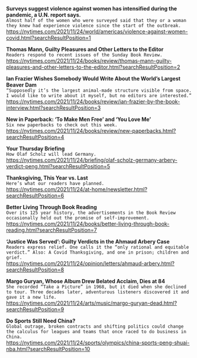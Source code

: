 **Surveys suggest violence against women has intensified during the pandemic, a U.N. report says.**\
`Almost half of the women who were surveyed said that they or a woman they knew had experience violence since the start of the outbreak.`\
https://nytimes.com/2021/11/24/world/americas/violence-against-women-covid.html?searchResultPosition=1

**Thomas Mann, Guilty Pleasures and Other Letters to the Editor**\
`Readers respond to recent issues of the Sunday Book Review.`\
https://nytimes.com/2021/11/24/books/review/thomas-mann-guilty-pleasures-and-other-letters-to-the-editor.html?searchResultPosition=2

**Ian Frazier Wishes Somebody Would Write About the World’s Largest Beaver Dam**\
`“Supposedly it’s the largest animal-made structure visible from space. I would like to write about it myself, but no editors are interested.”`\
https://nytimes.com/2021/11/24/books/review/ian-frazier-by-the-book-interview.html?searchResultPosition=3

**New in Paperback: ‘To Make Men Free’ and ‘You Love Me’**\
`Six new paperbacks to check out this week.`\
https://nytimes.com/2021/11/24/books/review/new-paperbacks.html?searchResultPosition=4

**Your Thursday Briefing**\
`How Olaf Scholz will lead Germany.`\
https://nytimes.com/2021/11/24/briefing/olaf-scholz-germany-arbery-verdict-peng.html?searchResultPosition=5

**Thanksgiving, This Year vs. Last**\
`Here’s what our readers have planned.`\
https://nytimes.com/2021/11/24/at-home/newsletter.html?searchResultPosition=6

**Better Living Through Book Reading**\
`Over its 125 year history, the advertisements in the Book Review occasionally held out the promise of self-improvement.`\
https://nytimes.com/2021/11/24/books/better-living-through-book-reading.html?searchResultPosition=7

**‘Justice Was Served’: Guilty Verdicts in the Ahmaud Arbery Case**\
`Readers express relief. One calls it the “only rational and equitable verdict.” Also: A Covid Thanksgiving, and one in prison; children and grief.`\
https://nytimes.com/2021/11/24/opinion/letters/ahmaud-arbery.html?searchResultPosition=8

**Margo Guryan, Whose Album Drew Belated Acclaim, Dies at 84**\
`She recorded “Take a Picture” in 1968, but it died when she declined to tour. Three decades later, adventurous listeners discovered it and gave it a new life.`\
https://nytimes.com/2021/11/24/arts/music/margo-guryan-dead.html?searchResultPosition=9

**Do Sports Still Need China?**\
`Global outrage, broken contracts and shifting politics could change the calculus for leagues and teams that once raced to do business in China.`\
https://nytimes.com/2021/11/24/sports/olympics/china-sports-peng-shuai-nba.html?searchResultPosition=10

